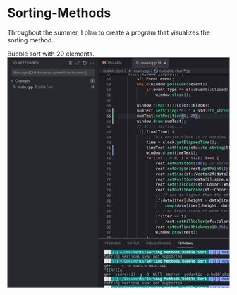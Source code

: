 # Sorting-Methods
Throughout the summer, I plan to create a program that visualizes the sorting method.

Bubble sort with 20 elements.
![BubbleSort](https://github.com/Studsquito/Sorting-Methods/blob/master/GIFS/BubbleSort.gif)
